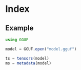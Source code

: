 # Index


## Example 

```julia
using GGUF

model = GGUF.open("model.gguf")

ts = tensors(model)
ms = metadata(model)

```
